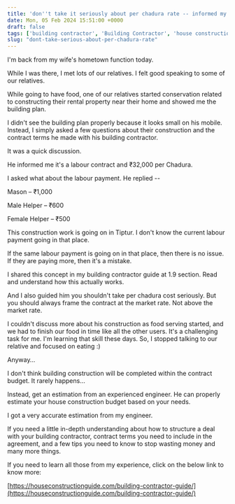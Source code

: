 ```yaml
---
title: 'don''t take it seriously about per chadura rate -- informed my relative'
date: Mon, 05 Feb 2024 15:51:00 +0000
draft: false
tags: ['building contractor', 'Building Contractor', 'house construction']
slug: "dont-take-serious-about-per-chadura-rate"
---
```


I'm back from my wife's hometown function today.

While I was there, I met lots of our relatives. I felt good speaking to some of our relatives.

While going to have food, one of our relatives started conservation related to constructing their rental property near their home and showed me the building plan.

I didn't see the building plan properly because it looks small on his mobile. Instead, I simply asked a few questions about their construction and the contract terms he made with his building contractor.

It was a quick discussion.

He informed me it's a labour contract and ₹32,000 per Chadura.

I asked what about the labour payment. He replied --

Mason – ₹1,000

Male Helper – ₹600

Female Helper – ₹500

This construction work is going on in Tiptur. I don't know the current labour payment going in that place.

If the same labour payment is going on in that place, then there is no issue. If they are paying more, then it's a mistake.

I shared this concept in my building contractor guide at 1.9 section. Read and understand how this actually works.

And I also guided him you shouldn't take per chadura cost seriously. But you should always frame the contract at the market rate. Not above the market rate.

I couldn't discuss more about his construction as food serving started, and we had to finish our food in time like all the other users. It's a challenging task for me. I'm learning that skill these days. So, I stopped talking to our relative and focused on eating :)

Anyway…

I don't think building construction will be completed within the contract budget. It rarely happens…

Instead, get an estimation from an experienced engineer. He can properly estimate your house construction budget based on your needs.

I got a very accurate estimation from my engineer.

If you need a little in-depth understanding about how to structure a deal with your building contractor, contract terms you need to include in the agreement, and a few tips you need to know to stop wasting money and many more things.

If you need to learn all those from my experience, click on the below link to know more:

[https://houseconstructionguide.com/building-contractor-guide/](https://houseconstructionguide.com/building-contractor-guide/)